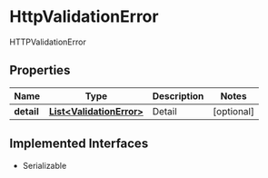

# HttpValidationError

HTTPValidationError
## Properties

Name | Type | Description | Notes
------------ | ------------- | ------------- | -------------
**detail** | [**List&lt;ValidationError&gt;**](ValidationError.md) | Detail |  [optional]


## Implemented Interfaces

* Serializable


